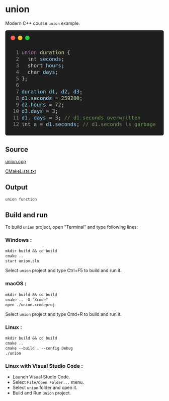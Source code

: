 # union

Modern C++ course `union` example.

![union](../../../../docs/pictures/language_basics/union.png)

## Source

[union.cpp](union.cpp)

[CMakeLists.txt](CMakeLists.txt)

## Output

```
union function
```

## Build and run

To build `union` project, open "Terminal" and type following lines:

### Windows :

``` shell
mkdir build && cd build
cmake .. 
start union.sln
```

Select `union` project and type Ctrl+F5 to build and run it.

### macOS :

``` shell
mkdir build && cd build
cmake .. -G "Xcode"
open ./union.xcodeproj
```

Select `union` project and type Cmd+R to build and run it.

### Linux :

``` shell
mkdir build && cd build
cmake .. 
cmake --build . --config Debug
./union
```

### Linux with Visual Studio Code :

* Launch Visual Studio Code.
* Select `File/Open Folder...` menu.
* Select `union` folder and open it.
* Build and Run `union` project.
